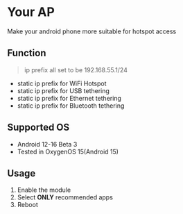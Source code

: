 # Your AP
Make your android phone more suitable for hotspot access

## Function
> ip prefix all set to be 192.168.55.1/24
- static ip prefix for WiFi Hotspot
- static ip prefix for USB tethering
- static ip prefix for Ethernet tethering
- static ip prefix for Bluetooth tethering

## Supported OS
- Android 12-16 Beta 3
- Tested in OxygenOS 15(Android 15)

## Usage
1. Enable the module
2. Select **ONLY** recommended apps
3. Reboot
